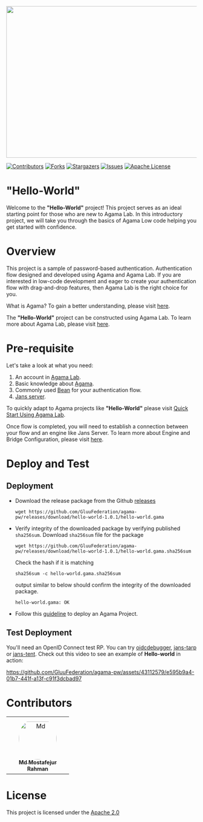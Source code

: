 <p align="left">
  <img width="600" height="400" src="https://github.com/GluuFederation/agama-pw/assets/43112579/639a8ca4-7549-4167-a5eb-5fe19fad3ff5">
</p>




[![Contributors][contributors-shield]](contributors-url)
[![Forks][forks-shield]](forks-url)
[![Stargazers][stars-shield]](stars-url)
[![Issues][issues-shield]](issues-url)
[![Apache License][license-shield]](license-url)



# "Hello-World"

Welcome to the **"Hello-World"** project! This project serves as an ideal starting point for those who are new to Agama Lab. In this introductory project, we will take you through the basics of Agama Low code helping you get started with confidence.

# Overview

This project is a sample of password-based authentication. Authentication flow designed and developed using Agama and Agama Lab. If you are interested in low-code development and eager to create your authentication flow with drag-and-drop features, then Agama Lab is the right choice for you.

What is Agama? To gain a better understanding, please visit [here](https://docs.jans.io/head/agama/introduction). 

The **"Hello-World"** project can be constructed using Agama Lab. To learn more about Agama Lab, please visit [here](https://gluu.org/agama-lab).

# Pre-requisite
Let's take a look at what you need:
1. An account in [Agama Lab](https://gluu.org/agama-lab/).
2. Basic knowledge about [Agama](https://docs.jans.io/head/agama/introduction).
3. Commonly used [Bean](https://docs.jans.io/head/admin/developer/managed-beans/#1-authenticationservice) for your authentication flow.
4. [Jans server](https://docs.jans.io/head/admin/install/).

To quickly adapt to Agama projects like **"Hello-World"** please visit [Quick Start Using Agama Lab](https://docs.jans.io/head/admin/developer/agama/quick-start-using-agama-lab/).

Once flow is completed, you will need to establish a connection between your flow and an engine like Jans Server. To learn more about Engine and Bridge Configuration, please visit [here](https://docs.jans.io/head/admin/developer/agama/engine-bridge-config/).

# Deploy and Test

## Deployment 

* Download the release package from the Github [releases](https://github.com/GluuFederation/agama-pw/releases)
  ```
  wget https://github.com/GluuFederation/agama-pw/releases/download/hello-world-1.0.1/hello-world.gama
  ```
* Verify integrity of the downloaded package by verifying published `sha256sum`.
  Download `sha256sum` file for the package
  ```
  wget https://github.com/GluuFederation/agama-pw/releases/download/hello-world-1.0.1/hello-world.gama.sha256sum
  ```
  Check the hash if it is matching
  ```
  sha256sum -c hello-world.gama.sha256sum
  ```
  output similar to below should confirm the integrity of the downloaded package.
  ```
  hello-world.gama: OK
  ```

* Follow this [guideline](https://docs.jans.io/head/admin/developer/agama/quick-start-using-agama-lab/#deploy-agama-project) to deploy an Agama Project.

## Test Deployment

You'll need an OpenID Connect test RP. You can try [oidcdebugger](https://oidcdebugger.com/),
[jans-tarp](https://github.com/JanssenProject/jans/tree/main/demos/jans-tarp) or [jans-tent](https://github.com/JanssenProject/jans/tree/main/demos/jans-tent). Check out this video to see
an example of **Hello-world** in action:

https://github.com/GluuFederation/agama-pw/assets/43112579/e595b9a4-01b7-441f-a13f-c91f3dcbad97


# Contributors

<table>
<tr>
    <td align="center" style="word-wrap: break-word; width: 150.0; height: 150.0">
        <a href=https://github.com/mmrraju>
            <img src=https://avatars.githubusercontent.com/u/43112579?v=4 width="100;"  style="border-radius:50%;align-items:center;justify-content:center;overflow:hidden;padding-top:10px" alt=Md Mostafejur Rahman/>
            <br />
            <sub style="font-size:14px"><b>Md Mostafejur Rahman</b></sub>
        </a>
    </td>
</tr>
</table>

# License

This project is licensed under the [Apache 2.0](https://github.com/GluuFederation/agama-pw/blob/main/LICENSE)


<!-- This are stats url reference for this repository -->
[contributors-shield]: https://img.shields.io/github/contributors/GluuFederation/agama-pw.svg?style=for-the-badge
[contributors-url]: https://github.com/GluuFederation/agama-pw/graphs/contributors
[forks-shield]: https://img.shields.io/github/forks/GluuFederation/agama-pw.svg?style=for-the-badge
[forks-url]: https://github.com/GluuFederation/agama-pw/network/members
[stars-shield]: https://img.shields.io/github/stars/GluuFederation/agama-pw?style=for-the-badge
[stars-url]: https://github.com/GluuFederation/agama-pw/stargazers
[issues-shield]: https://img.shields.io/github/issues/GluuFederation/agama-pw.svg?style=for-the-badge
[issues-url]: https://github.com/GluuFederation/agama-pw/issues
[license-shield]: https://img.shields.io/github/license/GluuFederation/agama-pw.svg?style=for-the-badge
[license-url]: https://github.com/GluuFederation/agama-pw/blob/main/LICENSE

